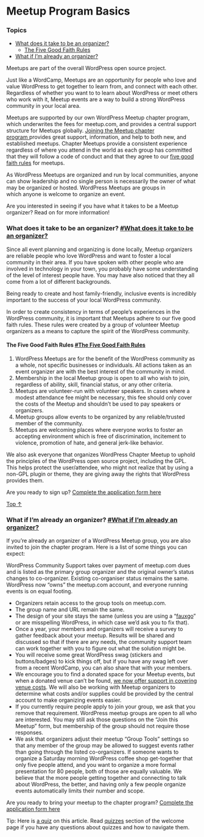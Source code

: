 # Meetup Program Basics

### Topics

*   [What does it take to be an organizer?](#what-does-it-take-to-be-an-organizer)
    *   [The Five Good Faith Rules](#the-five-good-faith-rules)
*   [What if I’m already an organizer?](#what-if-i%e2%80%99m-already-an-organizer)

Meetups are part of the overall WordPress open source project.

Just like a WordCamp, Meetups are an opportunity for people who love and value WordPress to get together to learn from, and connect with each other. Regardless of whether you want to to learn about WordPress or meet others who work with it, Meetup events are a way to build a strong WordPress community in your local area.

Meetups are supported by our own WordPress Meetup chapter program, which underwrites the fees for meetup.com, and provides a central support structure for Meetups globally. [Joining the Meetup chapter program ](https://make.wordpress.org/community/handbook/meetup-organizer/getting-started/interest-form/)provides great support, information, and help to both new, and established meetups. Chapter Meetups provide a consistent experience regardless of where you attend in the world as each group has committed that they will follow a code of conduct and that they agree to our [five good faith rules](https://make.wordpress.org/community/handbook/meetup-organizer/meetup-program-basics/#the-five-good-faith-rules) for meetups.

As WordPress Meetups are organized and run by local communities, anyone can show leadership and no single person is necessarily the owner of what may be organized or hosted. WordPress Meetups are groups in which anyone is welcome to organize an event.

Are you interested in seeing if you have what it takes to be a Meetup organizer? Read on for more information!

### What does it take to be an organizer? [#What does it take to be an organizer?](#what-does-it-take-to-be-an-organizer)

Since all event planning and organizing is done locally, Meetup organizers are reliable people who love WordPress and want to foster a local community in their area. If you have spoken with other people who are involved in technology in your town, you probably have some understanding of the level of interest people have. You may have also noticed that they all come from a lot of different backgrounds.

Being ready to create and host family-friendly, inclusive events is incredibly important to the success of your local WordPress community.

In order to create consistency in terms of people’s experiences in the WordPress community, it is important that Meetups adhere to our five good faith rules. These rules were created by a group of volunteer Meetup organizers as a means to capture the spirit of the WordPress community.

#### The Five Good Faith Rules [#The Five Good Faith Rules](#the-five-good-faith-rules)

1.  WordPress Meetups are for the benefit of the WordPress community as a whole, not specific businesses or individuals. All actions taken as an event organizer are with the best interest of the community in mind.
2.  Membership in the local Meetup group is open to all who wish to join, regardless of ability, skill, financial status, or any other criteria.
3.  Meetups are volunteer-run with volunteer speakers. In cases where a modest attendance fee might be necessary, this fee should only cover the costs of the Meetup and shouldn’t be used to pay speakers or organizers.
4.  Meetup groups allow events to be organized by any reliable/trusted member of the community.
5.  Meetups are welcoming places where everyone works to foster an accepting environment which is free of discrimination, incitement to violence, promotion of hate, and general jerk-like behavior.

We also ask everyone that organizes WordPress Chapter Meetup to uphold the principles of the WordPress open source project, including the GPL. This helps protect the user/attendee, who might not realize that by using a non-GPL plugin or theme, they are giving away the rights that WordPress provides them.

Are you ready to sign up? [Complete the application form here](https://make.wordpress.org/community/handbook/meetup-organizer/getting-started/interest-form/)

[Top ↑](#top)

### What if I’m already an organizer? [#What if I’m already an organizer?](#what-if-i%e2%80%99m-already-an-organizer)

If you’re already an organizer of a WordPress Meetup group, you are also invited to join the chapter program. Here is a list of some things you can expect:

WordPress Community Support takes over payment of meetup.com dues and is listed as the primary group organizer and the original owner’s status changes to co-organizer. Existing co-organiser status remains the same. WordPress now “owns” the meetup.com account, and everyone running events is on equal footing.

*   Organizers retain access to the group tools on meetup.com.
*   The group name and URL remain the same.
*   The design of your site stays the same (unless you are using a “[fauxgo](https://wordpress.org/about/logos/)” or are misspelling WordPress, in which case we’d ask you to fix that).
*   Once a year, your members and organizers will receive a survey to gather feedback about your meetup. Results will be shared and discussed so that if there are any needs, the community support team can work together with you to figure out what the solution might be.
*   You will receive some great WordPress swag (stickers and buttons/badges) to kick things off, but if you have any swag left over from a recent WordCamp, you can also share that with your members.
*   We encourage you to find a donated space for your Meetup events, but when a donated venue can’t be found, [we now offer support in covering venue costs](https://make.wordpress.org/community/handbook/meetup-organizer/getting-started/venue-approval/). We will also be working with Meetup organizers to determine what costs and/or supplies could be provided by the central account to make organizing events easier.
*   If you currently require people apply to join your group, we ask that you remove that requirement. WordPress meetup groups are open to all who are interested. You may still ask those questions on the “Join this Meetup” form, but membership of the group should not require those responses.
*   We ask that organizers adjust their meetup “Group Tools” settings so that any member of the group may be allowed to suggest events rather than going through the listed co-organizers. If someone wants to organize a Saturday morning WordPress coffee shop get-together that only five people attend, and you want to organize a more formal presentation for 80 people, both of those are equally valuable. We believe that the more people getting together and connecting to talk about WordPress, the better, and having only a few people organize events automatically limits their number and scope.

Are you ready to bring your meetup to the chapter program? [Complete the application form here](https://make.wordpress.org/community/handbook/meetup-organizer/getting-started/interest-form/)

Tip: Here is [a quiz](https://community-self-training.mystagingwebsite.com/quiz/meetup-program-basics-2/) on this article. Read [quizzes](https://make.wordpress.org/community/handbook/meetup-organizer/welcome/#quizzes) section of the welcome page if you have any questions about quizzes and how to navigate them.
